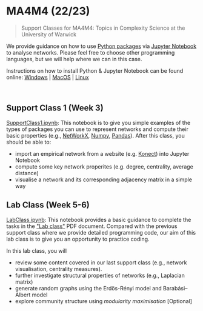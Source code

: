 # MA4M4 (22/23)
> Support Classes for MA4M4: Topics in Complexity Science at the University of Warwick

We provide guidance on how to use [Python packages](https://www.python.org/) via [Jupyter Notebook](https://jupyter.org/) to analyse networks. Please feel free to choose other programming languages, but we will help where we can in this case.

Instructions on how to install Python & Jupyter Notebook can be found online: [Windows](https://www.geeksforgeeks.org/how-to-install-jupyter-notebook-in-windows/) | [MacOS](https://www.geeksforgeeks.org/how-to-install-jupyter-notebook-on-macos/) | [Linux](https://www.geeksforgeeks.org/how-to-install-jupyter-notebook-in-linux/)

&nbsp;

## Support Class 1 (Week 3)
[SupportClass1.ipynb](https://github.com/YuetingH/MA4M4_2023/blob/main/Support_Class1/SupportClass1.ipynb): This notebook is to give you simple examples of the types of packages you can use to represent networks and compute their basic properties (e.g., [NetWorkX](https://networkx.org/), [Numpy](https://numpy.org/), [Pandas](https://pandas.pydata.org/)). After this class, you should be able to:
- import an empirical network from a website (e.g. [Konect](http://konect.cc/networks/)) into Jupyter Notebook
- compute some key network properites (e.g. degree, centrality, average distance)
- visualise a network and its corresponding adjacency matrix in a simple way
  
## Lab Class (Week 5-6)
[LabClass.ipynb](https://github.com/YuetingH/MA4M4_2023/blob/main/Lab_Class/LabClass.ipynb): This notebook provides a basic guidance to complete the tasks in the ["Lab class"](https://github.com/YuetingH/MA4M4_2023/blob/main/Lab_Class/LabClass.pdf) PDF document. Compared with the previous support class where we provide detailed programming code, our aim of this lab class is to give you an opportunity to practice coding. 

In this lab class, you will
- review some content covered in our last support class (e.g., network visualisation, centrality measures).
- further investigate structural properties of networks (e.g., Laplacian matrix)
- generate random graphs using the Erdös-Rényi model and Barabási–Albert model
- explore community structure using *modularity maximisation* [Optional]